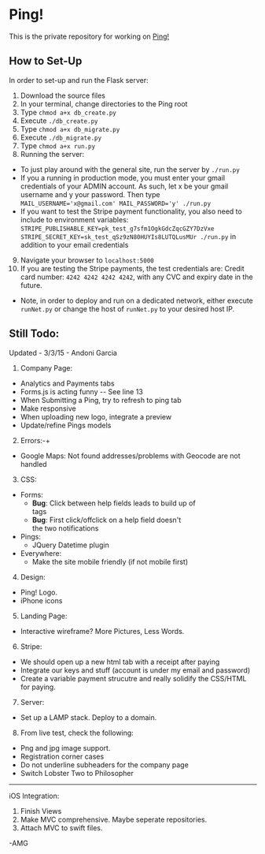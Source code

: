 # Ping!
This is the private repository for working on [Ping!](http://andonigarcia.github.io/Ping/static_websites/Website3)

## How to Set-Up
In order to set-up and run the Flask server:

1. Download the source files
2. In your terminal, change directories to the Ping root
3. Type `chmod a+x db_create.py`
4. Execute `./db_create.py`
5. Type `chmod a+x db_migrate.py`
6. Execute `./db_migrate.py`
7. Type `chmod a+x run.py`
8. Running the server:
  * To just play around with the general site, run the server by `./run.py`
  * If you a running in production mode, you must enter your gmail credentials of your ADMIN account. As such, let x be your gmail username and y your password. Then type `MAIL_USERNAME='x@gmail.com' MAIL_PASSWORD='y' ./run.py`
  * If you want to test the Stripe payment functionality, you also need to include to environment variables: `STRIPE_PUBLISHABLE_KEY=pk_test_g7sfm1OgkGdcZqcGZY7DzVxe STRIPE_SECRET_KEY=sk_test_qSz9zN80HUYIs8LUTQLusMUr ./run.py` in addition to your email credentials
9. Navigate your browser to `localhost:5000`
10. If you are testing the Stripe payments, the test credentials are: Credit card number: `4242 4242 4242 4242`, with any CVC and expiry date in the future.

* Note, in order to deploy and run on a dedicated network, either execute `runNet.py` or change the host of `runNet.py` to your desired host IP.

## Still Todo:
Updated - 3/3/15 - Andoni Garcia

1. Company Page:
  * Analytics and Payments tabs
  * Forms.js is acting funny -- See line 13
  * When Submitting a Ping, try to refresh to ping tab
  * Make responsive
  * When uploading new logo, integrate a preview
  * Update/refine Pings models
2. Errors:-+
  * Google Maps:
    Not found addresses/problems with Geocode are not handled
3. CSS:
  * Forms:
  	- **Bug**: Click between help fields leads to build up of <br /> tags
    - **Bug**: First click/offclick on a help field doesn't <br /> the two notifications
  * Pings:
    - JQuery Datetime plugin
  * Everywhere:
    - Make the site mobile friendly (if not mobile first)
4. Design:
  * Ping! Logo.
  * iPhone icons
5. Landing Page:
  * Interactive wireframe? More Pictures, Less Words.
6. Stripe:
  * We should open up a new html tab with a receipt after paying
  * Integrate our keys and stuff (account is under my email and password)
  * Create a variable payment strucutre and really solidify the CSS/HTML for paying.
7. Server:
  * Set up a LAMP stack. Deploy to a domain.
8. From live test, check the following:
  * Png and jpg image support.
  * Registration corner cases
  * Do not underline subheaders for the company page
  * Switch Lobster Two to Philosopher

---
iOS Integration:

1. Finish Views
2. Make MVC comprehensive. Maybe seperate repositories.
3. Attach MVC to swift files.

-AMG